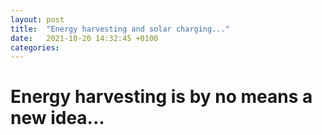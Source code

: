 ```yaml
---
layout: post
title:  "Energy harvesting and solar charging..."
date:   2021-10-20 14:32:45 +0100
categories:
---
```


# Energy harvesting is by no means a new idea...


